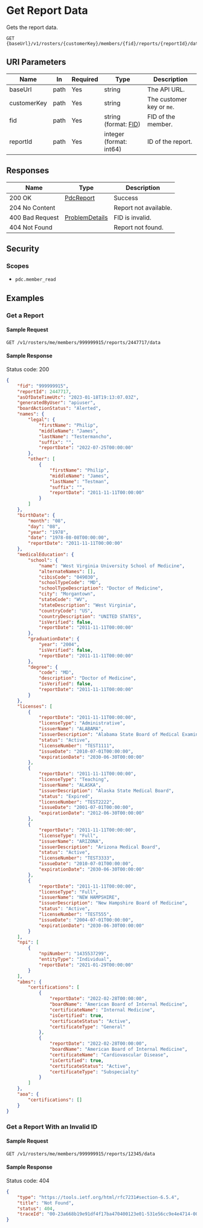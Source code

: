 # Get Report Data

Gets the report data.

```HTTP
GET {baseUrl}/v1/rosters/{customerKey}/members/{fid}/reports/{reportId}/data
```

## URI Parameters

| Name | In | Required | Type | Description |
| - | - | - | - | - |
| baseUrl | path | Yes | string | The API URL. |
| customerKey | path | Yes | string | The customer key or `me`. |
| fid | path | Yes | string (format: [FID](../definitions/fid.md)) | FID of the member. |
| reportId | path | Yes | integer (format: int64) | ID of the report. |

## Responses

| Name | Type | Description |
| - | - | - |
| 200 OK | [PdcReport](../definitions/report.md) | Success |
| 204 No Content | | Report not available. |
| 400 Bad Request | [ProblemDetails](../definitions/problem-details.md) | FID is invalid. |
| 404 Not Found | | Report not found. |

## Security

### Scopes

- `pdc.member_read`

## Examples

### Get a Report

#### Sample Request

```HTTP
GET /v1/rosters/me/members/999999915/reports/2447717/data
```

#### Sample Response

Status code: 200

```json
{
    "fid": "999999915",
    "reportId": 2447717,
    "asOfDateTimeUtc": "2023-01-18T19:13:07.03Z",
    "generatedByUser": "apiuser",
    "boardActionStatus": "Alerted",
    "names": {
        "legal": {
            "firstName": "Philip",
            "middleName": "James",
            "lastName": "Testermancho",
            "suffix": "",
            "reportDate": "2022-07-25T00:00:00"
        },
        "other": [
            {
                "firstName": "Philip",
                "middleName": "James",
                "lastName": "Testman",
                "suffix": "",
                "reportDate": "2011-11-11T00:00:00"
            }
        ]
    },
    "birthDate": {
        "month": "08",
        "day": "08",
        "year": "1978",
        "date": "1978-08-08T00:00:00",
        "reportDate": "2011-11-11T00:00:00"
    },
    "medicalEducation": {
        "school": {
            "name": "West Virginia University School of Medicine",
            "alternateNames": [],
            "cibisCode": "049030",
            "schoolTypeCode": "MD",
            "schoolTypeDescription": "Doctor of Medicine",
            "city": "Morgantown",
            "stateCode": "WV",
            "stateDescription": "West Virginia",
            "countryCode": "US",
            "countryDescription": "UNITED STATES",
            "isVerified": false,
            "reportDate": "2011-11-11T00:00:00"
        },
        "graduationDate": {
            "year": "2004",
            "isVerified": false,
            "reportDate": "2011-11-11T00:00:00"
        },
        "degree": {
            "code": "MD",
            "description": "Doctor of Medicine",
            "isVerified": false,
            "reportDate": "2011-11-11T00:00:00"
        }
    },
    "licenses": [
        {
            "reportDate": "2011-11-11T00:00:00",
            "licenseType": "Administrative",
            "issuerName": "ALABAMA",
            "issuerDescription": "Alabama State Board of Medical Examiners",
            "status": "Active",
            "licenseNumber": "TEST1111",
            "issueDate": "2010-07-01T00:00:00",
            "expirationDate": "2030-06-30T00:00:00"
        },
        {
            "reportDate": "2011-11-11T00:00:00",
            "licenseType": "Teaching",
            "issuerName": "ALASKA",
            "issuerDescription": "Alaska State Medical Board",
            "status": "Expired",
            "licenseNumber": "TEST2222",
            "issueDate": "2001-07-01T00:00:00",
            "expirationDate": "2012-06-30T00:00:00"
        },
        {
            "reportDate": "2011-11-11T00:00:00",
            "licenseType": "Full",
            "issuerName": "ARIZONA",
            "issuerDescription": "Arizona Medical Board",
            "status": "Active",
            "licenseNumber": "TEST3333",
            "issueDate": "2010-07-01T00:00:00",
            "expirationDate": "2030-06-30T00:00:00"
        },
        {
            "reportDate": "2011-11-11T00:00:00",
            "licenseType": "Full",
            "issuerName": "NEW HAMPSHIRE",
            "issuerDescription": "New Hampshire Board of Medicine",
            "status": "Active",
            "licenseNumber": "TEST555",
            "issueDate": "2004-07-01T00:00:00",
            "expirationDate": "2030-06-30T00:00:00"
        }
    ],
    "npi": [
        {
            "npiNumber": "1435537299",
            "entityType": "Individual",
            "reportDate": "2021-01-29T00:00:00"
        }
    ],
    "abms": {
        "certifications": [
            {
                "reportDate": "2022-02-28T00:00:00",
                "boardName": "American Board of Internal Medicine",
                "certificateName": "Internal Medicine",
                "isCertified": true,
                "certificateStatus": "Active",
                "certificateType": "General"
            },
            {
                "reportDate": "2022-02-28T00:00:00",
                "boardName": "American Board of Internal Medicine",
                "certificateName": "Cardiovascular Disease",
                "isCertified": true,
                "certificateStatus": "Active",
                "certificateType": "Subspecialty"
            }
        ]
    },
    "aoa": {
        "certifications": []
    }
}
```

### Get a Report With an Invalid ID

#### Sample Request

```HTTP
GET /v1/rosters/me/members/999999915/reports/12345/data
```

#### Sample Response

Status code: 404

```json
{
    "type": "https://tools.ietf.org/html/rfc7231#section-6.5.4",
    "title": "Not Found",
    "status": 404,
    "traceId": "00-23a668b19e91df4f17ba470400123e01-531e56cc9e4e4714-00"
}
```
